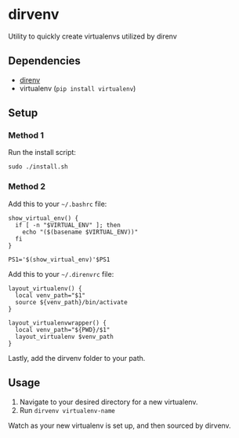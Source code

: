 # dirvenv
Utility to quickly create virtualenvs utilized by direnv

## Dependencies
* [direnv](https://github.com/direnv/direnv)
* virtualenv (`pip install virtualenv`)

## Setup

### Method 1
Run the install script:
```
sudo ./install.sh
```

### Method 2
Add this to your `~/.bashrc` file:
```
show_virtual_env() {
  if [ -n "$VIRTUAL_ENV" ]; then
    echo "($(basename $VIRTUAL_ENV))"
  fi  
}

PS1='$(show_virtual_env)'$PS1
```

Add this to your `~/.direnvrc` file:
```
layout_virtualenv() {
  local venv_path="$1"
  source ${venv_path}/bin/activate
}

layout_virtualenvwrapper() {
  local venv_path="${PWD}/$1"
  layout_virtualenv $venv_path
}
```

Lastly, add the dirvenv folder to your path.

## Usage
1. Navigate to your desired directory for a new virtualenv.
2. Run `dirvenv virtualenv-name`

Watch as your new virtualenv is set up, and then sourced by dirvenv.
